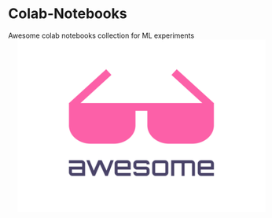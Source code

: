 # Colab-Notebooks
Awesome colab notebooks collection for ML experiments
<br>
<img width="600" height="350" style="margin-left:2vw" src="media.svg" alt="Awesome">
